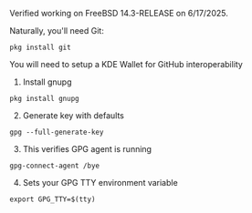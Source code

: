 Verified working on FreeBSD 14.3-RELEASE on 6/17/2025.

Naturally, you'll need Git:
```
pkg install git
```
You will need to setup a KDE Wallet for GitHub interoperability  
1. Install gnupg
``` 
pkg install gnupg
```
2. Generate key with defaults
```
gpg --full-generate-key 
```
3. This verifies GPG agent is running
```
gpg-connect-agent /bye
```   
4. Sets your GPG TTY environment variable
```
export GPG_TTY=$(tty)  
```

